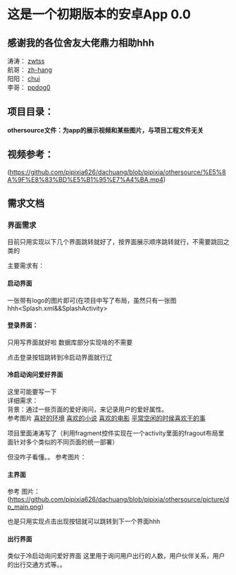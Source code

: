 # 这是一个初期版本的安卓App 0.0


## 感谢我的各位舍友大佬鼎力相助hhh
涛涛： [zwtss](https://github.com/zwt-ss)<br>
航哥： [zh-hang](https://github.com/zh-hang)<br>
阳阳： [chui](https://github.com/Blow-away)<br>
李哥： [ppdog0](https://github.com/ppdog0)<br>

## 项目目录：
<strong>othersource文件：为app的展示视频和某些图片，与项目工程文件无关</strong>
## 视频参考：
(https://github.com/pipixia626/dachuang/blob/pipixia/othersource/%E5%8A%9F%E8%83%BD%E5%B1%95%E7%A4%BA.mp4)

## 需求文档

### 界面需求
目前只用实现以下几个界面跳转就好了，按界面展示顺序跳转就行，不需要跳回之类的

主要需求有：
#### 启动界面
一张带有logo的图片即可(在项目中写了布局，虽然只有一张图hhh<Splash.xml&&SplashActivity>

#### 登录界面：

只用写界面就好啦
数据库部分实现啥的不需要

点击登录按钮跳转到冷启动界面就行辽

#### 冷启动询问爱好界面

这里可能要写一下<br>
详细需求：<br>
背景：通过一些页面的爱好询问，来记录用户的爱好属性。<br>
参考图片
[喜好的环境](https://github.com/pipixia626/dachuang/blob/pipixia/othersource/picture/dp_enviroment.png)
[喜欢的小说](https://github.com/pipixia626/dachuang/blob/pipixia/othersource/picture/dp_story.png)
[喜欢的电影](https://github.com/pipixia626/dachuang/blob/pipixia/othersource/picture/dp_movie.png)
[平常空闲的时侯喜欢干的事](https://github.com/pipixia626/dachuang/blob/pipixia/othersource/picture/dp_like.png)



项目里面涛涛写了（利用fragment控件实现在一个activity里面的fragout布局里面针对多个类似的不同页面的统一部署）

但没咋子看懂。。
参考图片：

#### 主界面  

参考 图片：(https://github.com/pipixia626/dachuang/blob/pipixia/othersource/picture/dp_main.png)

也是只用实现点击出现按钮就可以跳转到下一个界面hhh

 
#### 出行界面
类似于冷启动询问爱好界面
这里用于询问用户出行的人数，用户伙伴关系，用户的出行交通方式等。。


